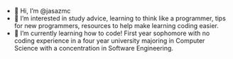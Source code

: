 - 👋 Hi, I’m @jasazmc
- 👀 I’m interested in study advice, learning to think like a programmer, tips for new programmers, resources to help make learning coding easier. 
- 🌱 I’m currently learning how to code! First year sophomore with no coding experience in a four year university majoring in Computer Science with a concentration in Software Engineering. 


<!---
jasazmc/jasazmc is a ✨ special ✨ repository because its `README.md` (this file) appears on your GitHub profile.
You can click the Preview link to take a look at your changes.
--->
